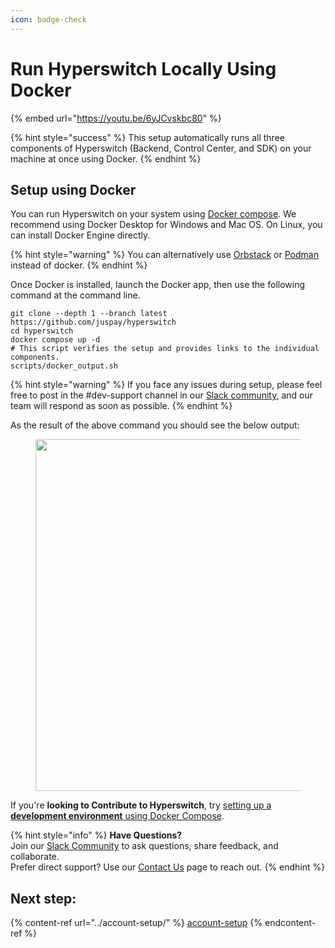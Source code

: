 ```yaml
---
icon: badge-check
---
```


# Run Hyperswitch Locally Using Docker

{% embed url="https://youtu.be/6yJCvskbc80" %}

{% hint style="success" %}
This setup automatically runs all three components of Hyperswitch (Backend, Control Center, and SDK) on your machine at once using Docker.
{% endhint %}

## Setup using Docker

You can run Hyperswitch on your system using [Docker compose](https://docs.docker.com/get-docker/). We recommend using Docker Desktop for Windows and Mac OS. On Linux, you can install Docker Engine directly.

{% hint style="warning" %}
You can alternatively use [Orbstack](https://orbstack.dev/) or [Podman](https://podman.io/) instead of docker.
{% endhint %}

Once Docker is installed, launch the Docker app, then use the following command at the command line.

```
git clone --depth 1 --branch latest https://github.com/juspay/hyperswitch
cd hyperswitch
docker compose up -d
# This script verifies the setup and provides links to the individual components.
scripts/docker_output.sh
```

{% hint style="warning" %}
If you face any issues during setup, please feel free to post in the #dev-support channel in our [Slack community](https://join.slack.com/t/hyperswitch-io/shared_invite/zt-2jqxmpsbm-WXUENx022HjNEy~Ark7Orw), and our team will respond as soon as possible.
{% endhint %}

As the result of the above command you should see the below output:

<div align="left"><figure><img src="../../.gitbook/assets/Screenshot 2025-04-14 at 8.05.55 AM.png" alt="" width="563"><figcaption></figcaption></figure></div>

If you're **looking to Contribute to Hyperswitch**, try [setting up a **development environment** using Docker Compose](https://github.com/juspay/hyperswitch/blob/main/docs/try_local_system.md#set-up-a-development-environment-using-docker-compose).&#x20;

{% hint style="info" %}
**Have Questions?**\
Join our [Slack Community](https://join.slack.com/t/hyperswitch-io/shared_invite/zt-2jqxmpsbm-WXUENx022HjNEy~Ark7Orw) to ask questions, share feedback, and collaborate.\
Prefer direct support? Use our [Contact Us](https://hyperswitch.io/contact-us) page to reach out.
{% endhint %}

## Next step:

{% content-ref url="../account-setup/" %}
[account-setup](../account-setup/)
{% endcontent-ref %}
